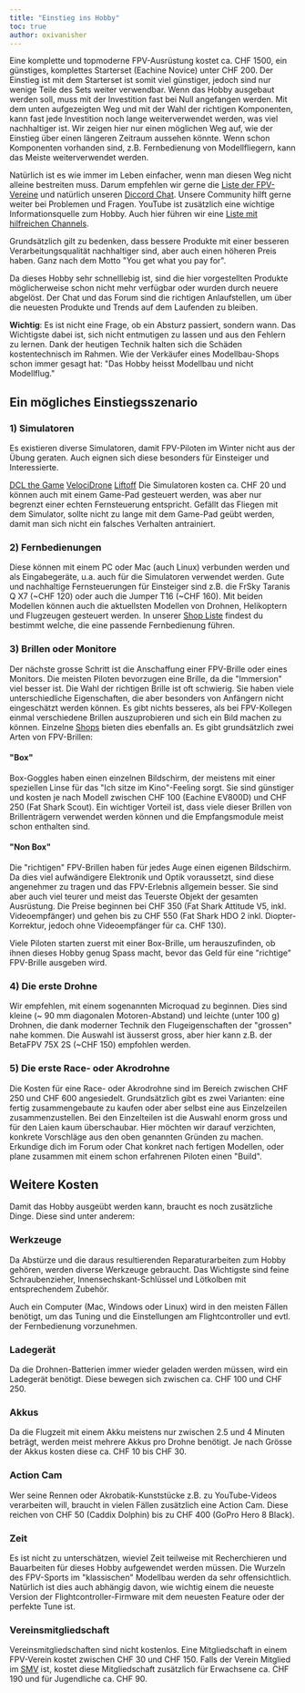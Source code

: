 ```yaml
---
title: "Einstieg ins Hobby"
toc: true
author: oxivanisher
---
```


Eine komplette und topmoderne FPV-Ausrüstung kostet ca. CHF 1500, ein günstiges, komplettes Starterset (Eachine Novice) unter CHF 200. Der Einstieg ist mit dem Starterset ist somit viel günstiger, jedoch sind nur wenige Teile des Sets weiter verwendbar. Wenn das Hobby ausgebaut werden soll, muss mit der Investition fast bei Null angefangen werden.
Mit dem unten aufgezeigten Weg und mit der Wahl der richtigen Komponenten, kann fast jede Investition noch lange weiterverwendet werden, was viel nachhaltiger ist. Wir zeigen hier nur einen möglichen Weg auf, wie der Einstieg über einen längeren Zeitraum aussehen könnte. Wenn schon Komponenten vorhanden sind, z.B. Fernbedienung von Modellfliegern, kann das Meiste weiterverwendet werden.

Natürlich ist es wie immer im Leben einfacher, wenn man diesen Weg nicht alleine bestreiten muss. Darum empfehlen wir gerne die [Liste der FPV-Vereine](https://fpvhub.ch/listen/vereine) und natürlich unseren [Diccord Chat](https://fpvhub.ch/discord). Unsere Community hilft gerne weiter bei Problemen und Fragen. YouTube ist zusätzlich eine wichtige Informationsquelle zum Hobby. Auch hier führen wir eine [Liste mit hilfreichen Channels](https://fpvhub.ch/listen/youtube-channels).

Grundsätzlich gilt zu bedenken, dass bessere Produkte mit einer besseren Verarbeitungsqualität nachhaltiger sind, aber auch einen höheren Preis haben. Ganz nach dem Motto "You get what you pay for".

Da dieses Hobby sehr schnelllebig ist, sind die hier vorgestellten Produkte möglicherweise schon nicht mehr verfügbar oder wurden durch neuere abgelöst. Der Chat und das Forum sind die richtigen Anlaufstellen, um über die neuesten Produkte und Trends auf dem Laufenden zu bleiben.

**Wichtig**: Es ist nicht eine Frage, ob ein Absturz passiert, sondern wann. Das Wichtigste dabei ist, sich nicht entmutigen zu lassen und aus den Fehlern zu lernen. Dank der heutigen Technik halten sich die Schäden kostentechnisch im Rahmen. Wie der Verkäufer eines Modellbau-Shops schon immer gesagt hat: "Das Hobby heisst Modellbau und nicht Modellflug."

 
## Ein mögliches Einstiegsszenario
### 1) Simulatoren
Es existieren diverse Simulatoren, damit FPV-Piloten im Winter nicht aus der Übung geraten. Auch eignen sich diese besonders für Einsteiger und Interessierte.

[DCL the Game](https://game.dcl.aero/)
[VelociDrone](https://www.velocidrone.com/)
[Liftoff](https://store.steampowered.com/app/410340/Liftoff_FPV_Drone_Racing/?l=german)
Die Simulatoren kosten ca. CHF 20 und können auch mit einem Game-Pad gesteuert werden, was aber nur begrenzt einer echten Fernsteuerung entspricht. Gefällt das Fliegen mit dem Simulator, sollte nicht zu lange mit dem Game-Pad geübt werden, damit man sich nicht ein falsches Verhalten antrainiert.

### 2) Fernbedienungen
Diese können mit einem PC oder Mac (auch Linux) verbunden werden und als Eingabegeräte, u.a. auch für die Simulatoren verwendet werden. Gute und nachhaltige Fernsteuerungen für Einsteiger sind z.B. die FrSky Taranis Q X7 (~CHF 120) oder auch die Jumper T16 (~CHF 160). Mit beiden Modellen können auch die aktuellsten Modellen von Drohnen, Helikoptern und Flugzeugen gesteuert werden. In unserer [Shop Liste](https://fpvhub.ch/listen/shops) findest du bestimmt welche, die eine passende Fernbedienung führen.

### 3) Brillen oder Monitore
Der nächste grosse Schritt ist die Anschaffung einer FPV-Brille oder eines Monitors. Die meisten Piloten bevorzugen eine Brille, da die "Immersion" viel besser ist. Die Wahl der richtigen Brille ist oft schwierig. Sie haben viele unterschiedliche Eigenschaften, die aber besonders von Anfängern nicht eingeschätzt werden können. Es gibt nichts besseres, als bei FPV-Kollegen einmal verschiedene Brillen auszuprobieren und sich ein Bild machen zu können. Einzelne [Shops](https://fpvhub.ch/listen/shops) bieten dies ebenfalls an.
Es gibt grundsätzlich zwei Arten von FPV-Brillen:

#### "Box"
Box-Goggles haben einen einzelnen Bildschirm, der meistens mit einer speziellen Linse für das "Ich sitze im Kino"-Feeling sorgt. Sie sind günstiger und kosten je nach Modell zwischen CHF 100 (Eachine EV800D) und CHF 250 (Fat Shark Scout). Ein wichtiger Vorteil ist, dass viele dieser Brillen von Brillenträgern verwendet werden können und die Empfangsmodule meist schon enthalten sind.

#### "Non Box"
Die "richtigen" FPV-Brillen haben für jedes Auge einen eigenen Bildschirm. Da dies viel aufwändigere Elektronik und Optik voraussetzt, sind diese angenehmer zu tragen und das FPV-Erlebnis allgemein besser. Sie sind aber auch viel teurer und meist das Teuerste Objekt der gesamten Ausrüstung. Die Preise beginnen bei CHF 350 (Fat Shark Attitude V5, inkl. Videoempfänger) und gehen bis zu CHF 550 (Fat Shark HDO 2 inkl. Diopter-Korrektur, jedoch ohne Videoempfänger für ca. CHF 130).

Viele Piloten starten zuerst mit einer Box-Brille, um herauszufinden, ob ihnen dieses Hobby genug Spass macht, bevor das Geld für eine "richtige" FPV-Brille ausgeben wird.

### 4) Die erste Drohne
Wir empfehlen, mit einem sogenannten Microquad zu beginnen. Dies sind kleine (~ 90 mm diagonalen Motoren-Abstand) und leichte (unter 100 g) Drohnen, die dank moderner Technik den Flugeigenschaften der "grossen" nahe kommen. Die Auswahl ist äusserst gross, aber hier kann z.B. der BetaFPV 75X 2S (~CHF 150) empfohlen werden.

### 5) Die erste Race- oder Akrodrohne
Die Kosten für eine Race- oder Akrodrohne sind im Bereich zwischen CHF 250 und CHF 600 angesiedelt. Grundsätzlich gibt es zwei Varianten: eine fertig zusammengebaute zu kaufen oder aber selbst eine aus Einzelzeilen zusammenzustellen.
Bei den Einzelteilen ist die Auswahl enorm gross und für den Laien kaum überschaubar. Hier möchten wir darauf verzichten, konkrete Vorschläge aus den oben genannten Gründen zu machen. Erkundige dich im Forum oder Chat konkret nach fertigen Modellen, oder plane zusammen mit einem schon erfahrenen Piloten einen "Build".

 
## Weitere Kosten
Damit das Hobby ausgeübt werden kann, braucht es noch zusätzliche Dinge. Diese sind unter anderem:

### Werkzeuge
Da Abstürze und die daraus resultierenden Reparaturarbeiten zum Hobby gehören, werden diverse Werkzeuge gebraucht. Das Wichtigste sind feine Schraubenzieher, Innensechskant-Schlüssel und Lötkolben mit entsprechendem Zubehör.

Auch ein Computer (Mac, Windows oder Linux) wird in den meisten Fällen benötigt, um das Tuning und die Einstellungen am Flightcontroller und evtl. der Fernbedienung vorzunehmen.

### Ladegerät
Da die Drohnen-Batterien immer wieder geladen werden müssen, wird ein Ladegerät benötigt. Diese bewegen sich zwischen ca. CHF 100 und CHF 250.

### Akkus
Da die Flugzeit mit einem Akku meistens nur zwischen 2.5 und 4 Minuten beträgt, werden meist mehrere Akkus pro Drohne benötigt. Je nach Grösse der Akkus kosten diese ca. CHF 10 bis CHF 30.

### Action Cam
Wer seine Rennen oder Akrobatik-Kunststücke z.B. zu YouTube-Videos verarbeiten will, braucht in vielen Fällen zusätzlich eine Action Cam. Diese reichen von CHF 50 (Caddix Dolphin) bis zu CHF 400 (GoPro Hero 8 Black).

### Zeit
Es ist nicht zu unterschätzen, wieviel Zeit teilweise mit Recherchieren und Bauarbeiten für dieses Hobby aufgewendet werden müssen. Die Wurzeln des FPV-Sports im "klassischen" Modellbau werden da sehr offensichtlich. Natürlich ist dies auch abhängig davon, wie wichtig einem die neueste Version der Flightcontroller-Firmware mit dem neuesten Feature oder der perfekte Tune ist.

### Vereinsmitgliedschaft
Vereinsmitgliedschaften sind nicht kostenlos. Eine Mitgliedschaft in einem FPV-Verein kostet zwischen CHF 30 und CHF 150. Falls der Verein Mitglied im [SMV](https://fpvhub.ch/infos/schweizerischer-modellflugverband-smv) ist, kostet diese Mitgliedschaft zusätzlich für Erwachsene ca. CHF 190 und für Jugendliche ca. CHF 90.
